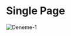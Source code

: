 # Single Page

![Deneme-1](https://user-images.githubusercontent.com/45859293/101014655-45997f80-3577-11eb-8524-306dfcf7c6d8.png)
